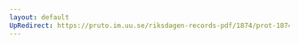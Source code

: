 ```yaml
---
layout: default
UpRedirect: https://pruto.im.uu.se/riksdagen-records-pdf/1874/prot-1874--ak--309/prot-1874--ak--309_000.pdf
---
```

